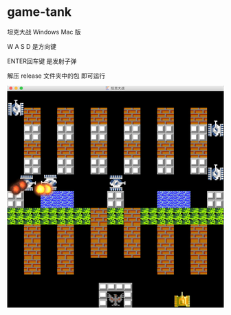 # game-tank
 
坦克大战 Windows Mac 版

W A S D 是方向键

ENTER回车键 是发射子弹

解压 release 文件夹中的包 即可运行

 ![image](https://github.com/serge66/game-tank/blob/master/release/111.png)